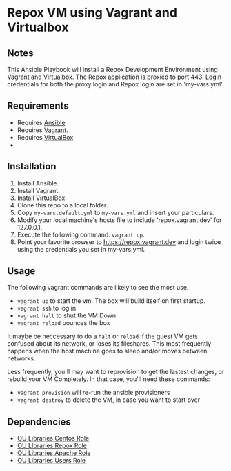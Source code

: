 # Repox VM using Vagrant and Virtualbox

##  Notes

This Ansible Playbook will install a Repox Development Environment using Vagrant and Virtualbox. The Repox application is proxied to port 443. Login credentials for both the proxy login and Repox login are set in 'my-vars.yml'

## Requirements

* Requires [Ansible](http://docs.ansible.com/ansible/intro_installation.html)
* Requires [Vagrant](https://www.vagrantup.com/downloads.html). 
* Requires [VirtualBox](https://www.virtualbox.org/wiki/Downloads)
* 

## Installation

1. Install Ansible.
2. Install Vagrant.
3. Install VirtualBox.
4. Clone this repo to a local folder.
5. Copy `my-vars.default.yml` to `my-vars.yml` and insert your particulars.
6. Modify your local machine's hosts file to include 'repox.vagrant.dev' for 127.0.0.1.
6. Execute the following command: `vagrant up`.
7. Point your favorite browser to https://repox.vagrant.dev and login twice using the credentials you set in my-vars.yml.

## Usage 

The following vagrant commands are likely to see the most use. 

* `vagrant up` to start the vm. The box will build itself on first startup. 
* `vagrant ssh` to log in
* `vagrant halt` to shut the VM Down
* `vagrant reload` bounces the box

It maybe be neccessary to do a `halt` or `reload` if the guest VM gets confused about its network, or loses its fileshares. This most frequently happens when the host machine goes to sleep and/or moves between networks.

Less frequently, you'll may want to reprovision to get the lastest changes, or rebuild your VM Completely. In that case, you'll need these commands:

* `vagrant provision` will re-run the ansible provisioners
* `vagrant destroy` to delete the VM, in case you want to start over

## Dependencies

* [OU Libraries Centos Role](https://github.com/OULibraries/ansible-role-centos7)
* [OU LIbraries Repox Role](https://github.com/OULibraries/ansible-role-repox)
* [OU Libraries Apache Role](https://github.com/OULibraries/ansible-role-apache2)
* [OU Libraries Users Role](https://github.com/OULibraries/ansible-role-users)


